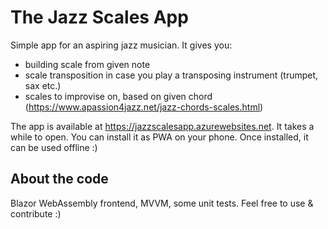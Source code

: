 # The Jazz Scales App
Simple app for an aspiring jazz musician. It gives you:
- building scale from given note
- scale transposition in case you play a transposing instrument (trumpet, sax etc.)
- scales to improvise on, based on given chord (https://www.apassion4jazz.net/jazz-chords-scales.html)

The app is available at https://jazzscalesapp.azurewebsites.net. It takes a while to open. You can install it as PWA on your phone. Once installed, it can be used offline :)

## About the code
Blazor WebAssembly frontend, MVVM, some unit tests. Feel free to use & contribute :)
